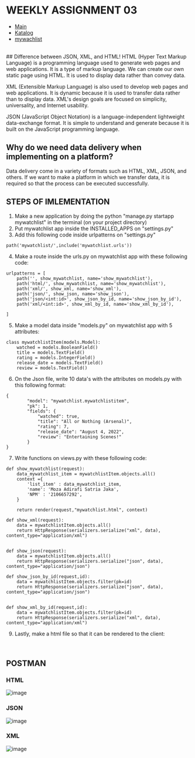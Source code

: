 # WEEKLY ASSIGNMENT 03
- [Main](https://weeklyassignment02.herokuapp.com/)
- [Katalog](https://weeklyassignment02.herokuapp.com/katalog/)
- [mywachlist](https://weeklyassignment02.herokuapp.com/mywatchlist/)
<br>
## Difference between JSON, XML, and HTML!
HTML (Hyper Text Markup Language) is a programming language used to generate web pages and web applications. It is a type of markup language. We can create our own static page using HTML. It is used to display data rather than convey data.

XML (Extensible Markup Language) is also used to develop web pages and web applications. It is dynamic because it is used to transfer data rather than to display data. XML's design goals are focused on simplicity, universality, and Internet usability.

JSON (JavaScript Object Notation) is a language-independent lightweight data-exchange format. It is simple to understand and generate because it is built on the JavaScript programming language.
<br>
## Why do we need data delivery when implementing on a platform?
Data delivery come in a variety of formats such as HTML, XML, JSON, and others. If we want to make a platform in which we transfer data, it is required so that the process can be executed successfully.
<br>
## STEPS OF IMLEMENTATION

1. Make a new application by doing the python "manage.py startapp mywatchlist" in the terminal (on your project directory)
2. Put mywatchlist app inside the INSTALLED_APPS on "settings.py"
3. Add this following code inside urlpatterns on "settings.py"
``` shell
path('mywatchlist/',include('mywatchlist.urls'))
```
4. Make a route inside the urls.py on mywatchlist app with these following code:
``` shell
urlpatterns = [
    path('', show_mywatchlist, name='show_mywatchlist'),
    path('html/', show_mywatchlist, name='show_mywatchlist'),
    path('xml/', show_xml, name='show_xml'),
    path('json/', show_json, name='show_json'),
    path('json/<int:id>', show_json_by_id, name='show_json_by_id'),
    path('xml/<int:id>', show_xml_by_id, name='show_xml_by_id'),
    
]
```

5. Make a model data inside "models.py" on mywatchlist app with 5 attributes:
``` shell
class mywatchlistItem(models.Model):
    watched = models.BooleanField()
    title = models.TextField()
    rating = models.IntegerField()
    release_date = models.TextField()
    review = models.TextField()
```
6. On the Json file, write 10 data's with the attributes on models.py with this following format:
``` shell
{
        "model": "mywatchlist.mywatchlistitem",
        "pk": 1,
        "fields": {
            "watched": true,
            "title": "All or Nothing (Arsenal)",
            "rating": 7,
            "release_date": "August 4, 2022",
            "review": "Entertaining Scenes!"
        }
}
```
7. Write functions on views.py with these following code:
``` shell
def show_mywatchlist(request):
    data_mywatchlist_item = mywatchlistItem.objects.all()
    context ={
        'list_item' : data_mywatchlist_item,
        'name': 'Moza Adirafi Satria Jaka',
        'NPM' : '2106657292',
    }
    
    return render(request,"mywatchlist.html", context)

def show_xml(request):
    data = mywatchlistItem.objects.all()
    return HttpResponse(serializers.serialize("xml", data), content_type="application/xml")


def show_json(request):
    data = mywatchlistItem.objects.all()
    return HttpResponse(serializers.serialize("json", data), content_type="application/json")

def show_json_by_id(request,id):
    data = mywatchlistItem.objects.filter(pk=id)
    return HttpResponse(serializers.serialize("json", data), content_type="application/json")
   

def show_xml_by_id(request,id):
    data = mywatchlistItem.objects.filter(pk=id)
    return HttpResponse(serializers.serialize("xml", data), content_type="application/xml")
```
9. Lastly, make a html file so that it can be rendered to the client:
<br>

## POSTMAN

### HTML
![image](https://user-images.githubusercontent.com/112457836/191538971-5a01d06d-1117-459a-b916-b98ac52710cf.png)

### JSON
![image](https://user-images.githubusercontent.com/112457836/191539131-6da5eae4-ab1f-449d-95a7-c3d6d7a83310.png)

### XML
![image](https://user-images.githubusercontent.com/112457836/191539190-a685aa4e-8b73-4e5c-828d-5a1140c5a0a2.png)






